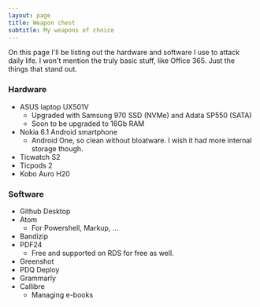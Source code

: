 ```yaml
---
layout: page
title: Weapon chest
subtitle: My weapons of choice
---
```


On this page I'll be listing out the hardware and software I use to attack daily life.
I won't mention the truly basic stuff, like Office 365. Just the things that stand out.

### Hardware

* ASUS laptop UX501V
  * Upgraded with Samsung 970 SSD (NVMe) and Adata SP550 (SATA)
  * Soon to be upgraded to 16Gb RAM
* Nokia 6.1 Android smartphone
  * Android One, so clean without bloatware. I wish it had more internal storage though.
* Ticwatch S2
* Ticpods 2
* Kobo Auro H20

### Software

* Github Desktop
* Atom
  * For Powershell, Markup, ...  
* Bandizip
* PDF24
  * Free and supported on RDS for free as well.
* Greenshot
* PDQ Deploy
* Grammarly
* Callibre
  * Managing e-books
